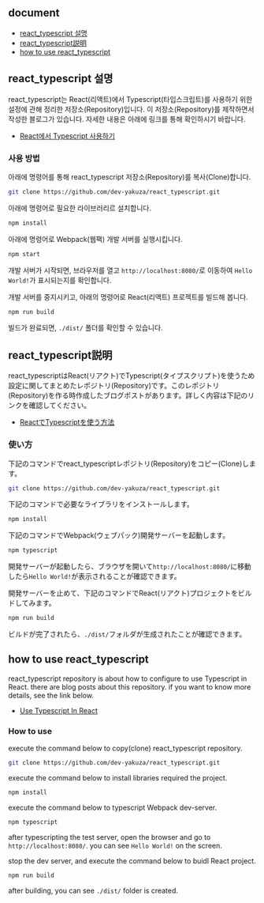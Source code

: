 ## document
- [react_typescript 설명](#react_typescript-설명)
- [react_typescript説明](#react_typescript説明)
- [how to use react_typescript](#how-to-use-react_typescript)

## react_typescript 설명
react_typescript는 React(리액트)에서 Typescript(타입스크립트)를 사용하기 위한 설정에 관해 정리한 저장소(Repository)입니다. 이 저장소(Repository)를 제작하면서 작성한 블로그가 있습니다. 자세한 내용은 아래에 링크를 통해 확인하시기 바랍니다.

- [React에서 Typescript 사용하기](https://dev-yakuza.github.io/ko/react/typescript/)

### 사용 방법
아래에 명령어를 통해 react_typescript 저장소(Repository)를 복사(Clone)합니다.

```bash
git clone https://github.com/dev-yakuza/react_typescript.git
```

아래에 명령어로 필요한 라이브러리르 설치합니다.

```bash
npm install
```

아래에 명령어로 Webpack(웹팩) 개발 서버를 실행시킵니다.

```bash
npm start
```

개발 서버가 시작되면, 브라우저를 열고 `http://localhost:8080/`로 이동하여 `Hello World!`가 표시되는지를 확인합니다.

개발 서버를 중지시키고, 아래의 명령어로 React(리액트) 프로젝트를 빌드해 봅니다.

```bash
npm run build
```

빌드가 완료되면, `./dist/` 폴더를 확인할 수 있습니다.

## react_typescript説明
react_typescriptはReact(リアクト)でTypescript(タイプスクリプト)を使うため設定に関してまとめたレポジトリ(Repository)です。このレポジトリ(Repository)を作る時作成したブログポストがあります。詳しく内容は下記のリンクを確認してください。

- [ReactでTypescriptを使う方法](https://dev-yakuza.github.io/react/typescript/)

### 使い方
下記のコマンドでreact_typescriptレポジトリ(Repository)をコピー(Clone)します。

```bash
git clone https://github.com/dev-yakuza/react_typescript.git
```

下記のコマンドで必要なライブラリをインストールします。

```bash
npm install
```

下記のコマンドでWebpack(ウェブパック)開発サーバーを起動します。

```bash
npm typescript
```

開発サーバーが起動したら、ブラウザを開いて`http://localhost:8080/`に移動したら`Hello World!`が表示されることが確認できます。

開発サーバーを止めて、下記のコマンドでReact(リアクト)プロジェクトをビルドしてみます。

```bash
npm run build
```

ビルドが完了されたら、`./dist/`フォルダが生成されたことが確認できます。

## how to use react_typescript
react_typescript repository is about how to configure to use Typescript in React. there are blog posts about this repository. if you want to know more details, see the link below.

- [Use Typescript In React](https://dev-yakuza.github.io/en/react/typescript/)

### How to use
execute the command below to copy(clone) react_typescript repository.

```bash
git clone https://github.com/dev-yakuza/react_typescript.git
```

execute the command below to install libraries required the project.

```bash
npm install
```

execute the command below to typescript Webpack dev-server.

```bash
npm typescript
```

after typescripting the test server, open the browser and go to `http://localhost:8080/`. you can see `Hello World!` on the screen.

stop the dev server, and execute the command below to buidl React project.

```bash
npm run build
```

after building, you can see `./dist/` folder is created.